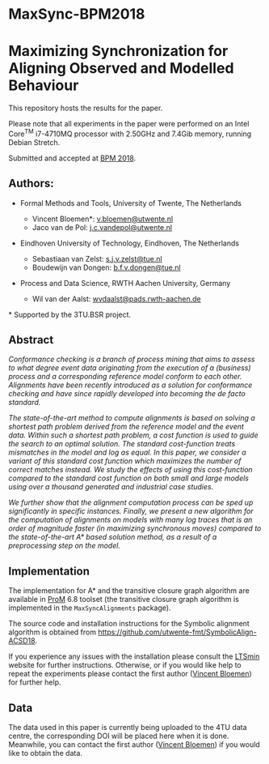 # MaxSync-BPM2018
Maximizing Synchronization for Aligning Observed and Modelled Behaviour
===

This repository hosts the results for the paper.

Please note that all experiments in the paper were performed on an
Intel Core<sup>TM</sup> i7-4710MQ processor with 2.50GHz and 7.4Gib memory,
running Debian Stretch.

Submitted and accepted at [BPM 2018].

Authors:
---

* Formal Methods and Tools, University of Twente, The Netherlands
    - Vincent Bloemen*:      [<v.bloemen@utwente.nl>](mailto:v.bloemen@utwente.nl)
    - Jaco van de Pol:       [<j.c.vandepol@utwente.nl>](mailto:j.c.vandepol@utwente.nl)

* Eindhoven University of Technology, Eindhoven, The Netherlands
    - Sebastiaan van Zelst: [<s.j.v.zelst@tue.nl>](mailto:s.j.v.zelst@tue.nl)
    - Boudewijn van Dongen: [<b.f.v.dongen@tue.nl>](mailto:b.f.v.dongen@tue.nl)

* Process and Data Science, RWTH Aachen University, Germany
    - Wil van der Aalst: [<wvdaalst@pads.rwth-aachen.de>](mailto:wvdaalst@pads.rwth-aachen.de)

\* Supported by the 3TU.BSR project.

Abstract
---
*Conformance checking is a branch of process mining that aims to assess to what
degree event data originating from the execution of a (business) process and a
corresponding reference model conform to each other. Alignments have been
recently introduced as a solution for conformance checking and have since
rapidly developed into becoming the de facto standard.*

*The state-of-the-art method to compute alignments is based on solving a
shortest path problem derived from the reference model and the event
data. Within such a shortest path problem, a cost function is used to guide the
search to an optimal solution.  The standard cost-function treats mismatches in
the model and log as equal.  In this paper, we consider a variant of this
standard cost function which maximizes the number of correct matches instead.
We study the effects of using this cost-function compared to the standard cost
function on both small and large models using over a thousand generated and
industrial case studies.*

*We further show that the alignment computation process can be sped up
significantly in specific instances. Finally, we present a new algorithm for
the computation of alignments on models with many log traces that is an order
of magnitude faster (in maximizing synchronous moves) compared to the
state-of-the-art A&#42; based solution method, as a result of a preprocessing
step on the model.*


Implementation
---

The implementation for A&#42; and the transitive closure graph algorithm are
available in [ProM] 6.8 toolset (the transitive closure graph algorithm is
implemented in the `MaxSyncAlignments` package). 

The source code and installation instructions for the Symbolic alignment
algorithm is obtained from 
https://github.com/utwente-fmt/SymbolicAlign-ACSD18.

If you experience any issues with the installation please consult the [LTSmin] 
website for further instructions. Otherwise, or if you would like help to
repeat the experiments please contact the first author ([Vincent
Bloemen](mailto:v.bloemen@utwente.nl)) for further help.

Data
---

The data used in this paper is currently being uploaded to the 4TU data centre,
the corresponding DOI will be placed here when it is done. Meanwhile, you
can contact the first author ([Vincent Bloemen](mailto:v.bloemen@utwente.nl))
if you would like to obtain the data.

[ProM]: http://www.promtools.org/doku.php
[LTSmin]: http://fmt.cs.utwente.nl/tools/ltsmin/
[BPM 2018]: http://bpm2018.web.cse.unsw.edu.au/index.html








